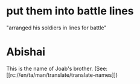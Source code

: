 # put them into battle lines

"arranged his soldiers in lines for battle"

# Abishai

This is the name of Joab's brother. (See: [[rc://en/ta/man/translate/translate-names]])

